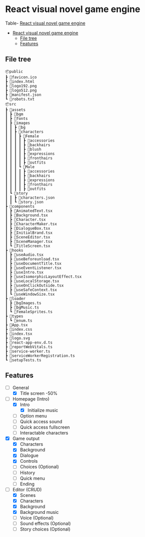 # React visual novel game engine

Table- [React visual novel game engine](#react-visual-novel-game-engine)

- [React visual novel game engine](#react-visual-novel-game-engine)
  - [File tree](#file-tree)
  - [Features](#features)

## File tree

```
📦public
┣ 📜favicon.ico
┣ 📜index.html
┣ 📜logo192.png
┣ 📜logo512.png
┣ 📜manifest.json
┗ 📜robots.txt
📦src
┣ 📂assets
┃ ┣ 📂bgm
┃ ┣ 📂fonts
┃ ┣ 📂images
┃ ┃ ┣ 📂bg
┃ ┃ ┣ 📂characters
┃ ┃ ┃ ┣ 📂Female
┃ ┃ ┃ ┃ ┣ 📂accessories
┃ ┃ ┃ ┃ ┣ 📂backhairs
┃ ┃ ┃ ┃ ┣ 📂blush
┃ ┃ ┃ ┃ ┣ 📂expressions
┃ ┃ ┃ ┃ ┣ 📂fronthairs
┃ ┃ ┃ ┃ ┣ 📂outfits
┃ ┃ ┃ ┗ 📂Male
┃ ┃ ┃ ┃ ┣ 📂accessories
┃ ┃ ┃ ┃ ┣ 📂backhairs
┃ ┃ ┃ ┃ ┣ 📂expressions
┃ ┃ ┃ ┃ ┣ 📂fronthairs
┃ ┃ ┃ ┃ ┣ 📂outfits
┃ ┗ 📂story
┃ ┃ ┣ 📜characters.json
┃ ┃ ┗ 📜story.json
┣ 📂components
┃ ┣ 📜AnimatedText.tsx
┃ ┣ 📜Background.tsx
┃ ┣ 📜Character.tsx
┃ ┣ 📜CharacterMaker.tsx
┃ ┣ 📜DialogueBox.tsx
┃ ┣ 📜InitialBrand.tsx
┃ ┣ 📜SceneEditor.tsx
┃ ┣ 📜SceneManager.tsx
┃ ┗ 📜TitleScreen.tsx
┣ 📂hooks
┃ ┣ 📜useAudio.tsx
┃ ┣ 📜useBeforeunload.tsx
┃ ┣ 📜useDocumentTitle.tsx
┃ ┣ 📜useEventListener.tsx
┃ ┣ 📜useIntro.tsx
┃ ┣ 📜useIsomorphicLayoutEffect.tsx
┃ ┣ 📜useLocalStorage.tsx
┃ ┣ 📜useOnClickOutside.tsx
┃ ┣ 📜useSafeContext.tsx
┃ ┗ 📜useWindowSize.tsx
┣ 📂loader
┃ ┣ 📜bgImages.ts
┃ ┣ 📜bgMusic.ts
┃ ┗ 📜femaleSprites.ts
┣ 📂types
┃ ┗ 📜enum.ts
┣ 📜App.tsx
┣ 📜index.css
┣ 📜index.tsx
┣ 📜logo.svg
┣ 📜react-app-env.d.ts
┣ 📜reportWebVitals.ts
┣ 📜service-worker.ts
┣ 📜serviceWorkerRegistration.ts
┗ 📜setupTests.ts
```

## Features

-   [ ] General
    -   [x] Title screen -50%
-   [ ] Homepage (Intro)
    -   [x] Intro
        -   [x] Initialize music
    -   [ ] Option menu
    -   [ ] Quick access sound
    -   [ ] Quick access fullscreen
    -   [ ] Interactable characters
-   [x] Game output
    -   [x] Characters
    -   [x] Background
    -   [x] Dialogue
    -   [x] Controls
    -   [ ] Choices (Optional)
    -   [ ] History
    -   [ ] Quick menu
    -   [ ] Ending
-   [ ] Editor (CRUD)
    -   [x] Scenes
    -   [x] Characters
    -   [x] Background
    -   [x] Background music
    -   [ ] Voice (Optional)
    -   [ ] Sound effects (Optional)
    -   [ ] Story choices (Optional)
